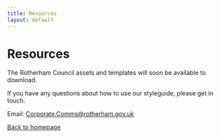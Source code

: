 ```yaml
---
title: Resources
layout: default
---
```


# Resources

The Rotherham Council assets and templates will soon be available to download.

If you have any questions about how to use our styleguide, please get in touch.

Email: [Corporate.Comms@rotherham.gov.uk](mailto:Corporate.Comms@rotherham.gov.uk?subject=Styleguide%20enquiry)

[Back to homepage](/styleguide/)
